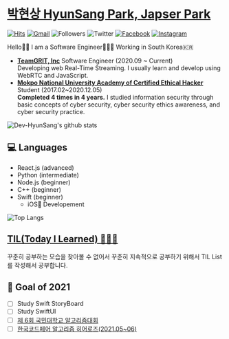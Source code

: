 # [박현상 HyunSang Park, Japser Park](https://www.parkhyunsang.com/)
[![Hits](https://hits.seeyoufarm.com/api/count/incr/badge.svg?url=https%3A%2F%2Fgithub.com%2FDev-HyunSang&count_bg=%2379C83D&title_bg=%23555555&icon=&icon_color=%23E7E7E7&title=hits&edge_flat=false)](https://hits.seeyoufarm.com)
[![Gmail](https://img.shields.io/badge/-hyun.sang@parkhyunsang.com-d14836?style=flat&logo=Gmail&logoColor=white&link=mailto:hyun.sang@parkhyunsang.com)](mailto:hyun.sang@parkhyunsang.com)
![Followers](https://img.shields.io/github/followers/Dev-HyunSang?style=social)
![Twitter](https://img.shields.io/twitter/follow/hyunsang_0625?style=social)
[![Facebook](https://img.shields.io/badge/-HyunSangPark-1877f2?style=flat&logo=facebook&logoColor=white&link=https://www.facebook.com/hyun.sang.0625)](https://www.facebook.com/hyun.sang.0625)
[![Instagram](https://img.shields.io/badge/-im_hyun.sang-ff69b4?style=flat&logo=Instagram&logoColor=white)](https://www.instagram.com/im_hyun.sang/)

Hello🤟🏻 I am a Software Engineer🧑🏻‍💻  Working in South Korea🇰🇷

- [**TeamGRIT, Inc**](https://teamgrit.kr/) Software Engineer (2020.09 ~ Current)   
Developing web Real-Time Streaming. I usually learn and develop using WebRTC and JavaScript.
- [**Mokpo National University Academy of Certified Ethical Hacker**](http://secu.mokpo.ac.kr/index.9is?contentUid=4a94e39d5f702dab015f8fa6b7e414b2) Student (2017.02~2020.12.05)  
**Completed 4 times in 4 years.** I studied information security through basic concepts of cyber security, cyber security ethics awareness, and cyber security practice.


![Dev-HyunSang's github stats](https://github-readme-stats.vercel.app/api?username=Dev-HyunSang&show_icons=true&theme=radical)

## 💻 Languages
- React.js (advanced)
- Python (intermediate)
- Node.js (beginner)
- C++ (beginner)
- Swift (beginner)
  - iOS📱 Developement

![Top Langs](https://github-readme-stats.vercel.app/api/top-langs/?username=Dev-HyunSang&layout=compact)

## [TIL(Today I Learned) 🧑🏻‍💻](https://www.notion.so/hyunsang0625/TIL-Today-I-Learned-0e23ed9e31fb40f2a4f3cd0be041a46c)
꾸준히 공부하는 모습을 찾아볼 수 없어서 꾸준히 지속적으로 공부하기 위해서 TIL List를 작성해서 공부합니다.

## 🧪 Goal of 2021
- [ ] Study Swift StoryBoard 
- [ ] Study SwiftUI
- [ ] [제 6회 국민대학교 알고리즘대회](https://softwarecontest.kookmin.ac.kr/)
- [ ] [한국코드페어 알고리즘 히어로즈(2021.05~06)](https://kcf.or.kr/codefair/program/heros)
